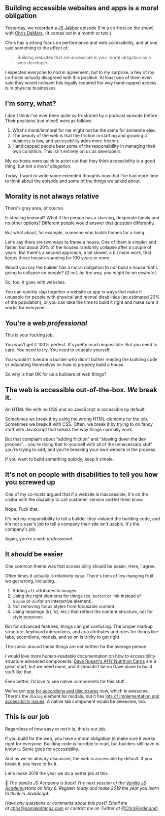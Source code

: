 ## Building accessible websites and apps is a moral obligation

Yesterday, we recorded a [JS Jabber](https://devchat.tv/js-jabber/) episode (I'm a co-host on the show) with [Chris DeMars](http://chrisdemars.com/). (It comes out in a month or two.)

Chris has a strong focus on performance and web accessibility, and at one said something to the effect of:

> Building websites that are accessible is your moral obligation as a web developer.

I expected everyone to nod in agreement, but to my surprise, a few of my co-hosts actually disagreed with this position. At least one of them even said they would *not*want this legally required the way handicapped access is in physical businesses.

## I'm sorry, what?

I don't think I've ever been quite so frustrated by a podcast episode before. Their positions (not mine!) were as follows:

1.  What's moral/immoral for me might not be the same for someone else.
2.  The beauty of the web is that the friction in starting and growing a business is low, and accessibility adds more friction.
3.  Handicapped people bear some of the responsibility in managing their own condition. This isn't entirely on us as developers.

My co-hosts were quick to point out that they think accessibility is a good thing, but not a *moral obligation*.

Today, I want to write some extended thoughts now that I've had more time to think about the episode and some of the things we talked about.

## Morality is not always relative

There's gray area, of course.

Is stealing immoral? What if the person has a starving, desperate family and no other options? Different people would answer that question differently.

But what about, for example, someone who builds homes for a living.

Let's say there are two ways to frame a house. One of them is simpler and faster, but about 20% of the houses randomly collapse after a couple of years. But there's a second approach, a bit slower, a bit more work, that keeps those houses standing for 100 years or more.

Would you say the builder has a moral obligation to *not* build a house that's going to collapse on people? (*If not, by the way, you might be an asshole.*)

So, too, it goes with websites.

You can quickly slap together a website or app in ways that make it unusable for people with physical and mental disabilities (an estimated 20% of the population), or you can take the time to build it right and make sure it works for everyone.

## You're a web *professional*

This is your fucking job.

You won't get it 100% perfect. It's pretty much impossible. But you need to care. You need to try. You need to educate yourself.

You wouldn't tolerate a builder who didn't bother reading the building code or educating themselves on how to properly build a house.

So why is that OK for us a builders of web things?

## The web is accessible out-of-the-box. *We* break it.

An HTML file with no CSS and no JavaScript is accessible by default.

Sometimes we break it by using the wrong HTML elements for the job. Sometimes we break it with CSS. Often, we break it by trying to do fancy stuff with JavaScript that breaks the way things normally work.

But that complaint about "adding friction" and "slowing down the dev process"... you're doing that to yourself with all of the unnecessary stuff you're trying to add, and you're breaking your own website in the process.

If you want to build something quickly, keep it simple.

## It's not on people with disabilities to tell you how you screwed up

One of my co-hosts argued that if a website is inaccessible, it's on the visitor with the disability to call customer service and let them know.

Nope. Fuck that.

It's not *my* responsibility to tell a builder they violated the building code, and it's not a user's job to tell a company their site isn't usable. It's the company's job.

Again, you're a web *professional*.

## It *should* be easier

One common theme was that accessibility should be easier. Here, I agree.

Often times it actually *is* relatively easy. There's tons of low-hanging fruit we get wrong, including...

1.  Adding `alt` attributes to images.
2.  Using the right elements for things (ex. `button` or link instead of a `span` or `div`for an interactive element).
3.  Not removing focus styles from focusable content.
4.  Using headings (`h1`, `h2`, etc.) that reflect the content structure, not for style purposes.

But for advanced features, things can get confusing. The proper markup structure, keyboard interactions, and aria attributes and roles for things like tabs, accordions, modals, and so on is tricky to get right.

The specs around these things are *not* written for the average person.

I would love more human-readable documentation on how to accessibility structure advanced components. [Dave Rupert's A11Y Nutrition Cards](https://davatron5000.github.io/a11y-nutrition-cards/) are a great start, but we need more, and it shouldn't be on Dave alone to build stuff like that.

Even better, I'd love to see native components for this stuff.

We've got [one for accordions and disclosures](https://gomakethings.com/javascript-free-accordions/) now, which is awesome. There's the `dialog` element for modals, but it has [lots of implementation and accessibility issues](https://www.scottohara.me/blog/2019/03/05/open-dialog.html). A native tab component would be awesome, too.

## This is our job

Regardless of how easy or not it is, this is our job.

If you build for the web, you have a moral obligation to make sure it works right for everyone. Building code is horrible to read, but builders still have to know it. Same goes for accessibility.

And as we've already discussed, the web is accessible by default. If you break it, you have to fix it.

Let's make 2019 the year we do a better job at this.

🚀 *The Vanilla JS Academy is back! The next session of the [Vanilla JS Academy](https://vanillajsacademy.com/)starts on May 6. Register today and make 2019 the year you learn to think in JavaScript.*

*Have any questions or comments about this post? Email me at <chris@gomakethings.com> or contact me on Twitter at [@ChrisFerdinandi](http://twitter.com/ChrisFerdinandi).*
